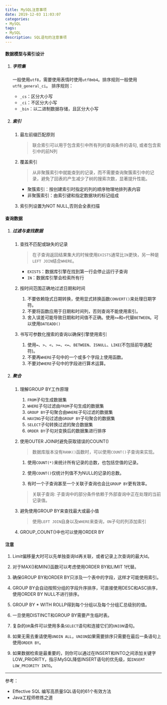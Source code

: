 ```yaml
---
title: MySQL注意事项
date: 2019-12-03 11:03:07
categories: 
- MySQL
tags:
- MySQL
description: SQL语句的注意事项
---
```

#### 数据模型与索引设计

1. ##### 字符集

    一般使用`utf8`，需要使用表情时使用`utf8mb4`。排序规则一般使用`utf8_general_ci`。
    排序规则：
    - `_cs`：区分大小写
    - `_ci`：不区分大小写
    - `_bin`：以二进制数据存储，且区分大小写

2. ##### 索引

   1. 最左前缀匹配原则

       > 联合索引可以用于包含索引中所有列的查询条件的语句, 或者包含索引中的前N列

   2. 覆盖索引

       > 从非聚簇索引中就能查到的记录，而不需要查询聚簇索引中的记录，避免了回表的产生减少了树的搜索次数，显著提升性能。

       - 聚簇索引：按创建索引时指定的列的顺序物理地排列表内容
       - 非聚簇索引：由索引键和指定数据块的标记组成

   3. 索引列设置为NOT NULL,否则会全表扫描

#### 查询数据

1. ##### 过滤与查找数据

    1. 查找不匹配或缺失的记录

        > 在子查询返回结果集大的时候使用`EXISTS`通常比`IN`更快，另一种是`LEFT JOIN`结合`WHERE`。

        - `EXISTS`：数据库引擎在找到第一行会停止运行子查询
        - `IN`：数据库引擎会检索所有行

    2. 按时间范围正确地过滤日期和时间

        1. 不要依赖隐式日期转换，使用显式转换函数`CONVERT()`来处理日期字符。
        2. 不要将函数应用于日期和时间列，否则查询不能使用索引。
        3. 舍入误差可能导致日期和时间值不正确。使用`>=`和`<`代替`BETWEEN`。可以使用`DATEADD()`


    3. 书写可参数化搜索的查询以确保引擎使用索引

        1. 使用`=`、`>`、`<`、`>=`、`<=`、`BETWEEN`、`ISNULL`、`LIKE`(不包括前导通配符)。
        2. 不要再`WHERE`子句中的一个或多个字段上使用函数。
        3. 不要对`WHERE`子句中的字段进行算术运算。

2. ##### 聚合

    1. 理解GROUP BY工作原理
    
        1. `FROM`子句生成数据集
        2. `WHERE`子句过滤由`FROM`子句生成的数据集
        3. `GROUP BY`子句聚合由`WHERE`子句过滤的数据集
        4. `HAVING`子句过滤由`GROUP BY`子句聚合的数据集
        5. `SELECT`子句转换过滤的聚合数据集
        6. `ORDER BY`子句对变换后的数据集进行排序

    2. 使用OUTER JOIN时避免获取错误的COUNT()

        > 数据库版本没有`RANK()`函数时，可以使用`COUNT()`子查询来实现。

        1. 使用`COUNT(*)`来统计所有记录的总数，也包括空值的记录。
   
        2. 使用`COUNT()`仅统计列值不为NULL的记录的总数。

        3. 有时一个子查询甚至一个关联子查询也会比`GROUP BY`更有效率。

        > 关联子查询: 子查询中的部分条件依赖于外部查询中正在处理的当前记录值。

    3. 避免使用GROUP BY来查找最大或最小值

        > 使用`LEFT JOIN`自身以及`WHERE`来查询，`ON`子句的列添加索引

    4. GROUP_COUNT()中也可以使用ORDER BY

#### 注意

1. Limit偏移量大时可以先单独查询Id再关联，或者记录上次查询的最大Id。

2. 对于MAX()和MIN()函数可以考虑使用ORDER BY和LIMIT 1代替。

3. 确保GROUP BY和ORDER BY只涉及一个表中的字段，这样才可能使用索引。

4. GROUP BY会自动按照分组的字段升序排序，可直接使用DESC和ASC排序，使用ORDER BY NULL不进行排序。

5. GROUP BY * WITH ROLLP得到每个分组以及每个分组汇总级别的值。

6. 一旦使用DISTINCT和GROUP BY需要产生临时表。

7. 复杂的`OR`条件可以使用多条`SELECT`语句和连接它们的`UNION`语句。
   
8.  如果无需去重请使用`UNOIN ALL`，`UNION`如果需要排序只需要在最后一条语句上使用`ORDER BY`。
   
9.  如果数据检索是最重要的，则你可以通过在INSERT和INTO之间添加关键字LOW_PRIORITY，指示MySQL降低INSERT语句的优先级，如`INSERT LOW_PRIORITY INTO`。

---

参考：
- Effective SQL 编写高质量SQL语句的61个有效方法
- Java工程师修炼之道